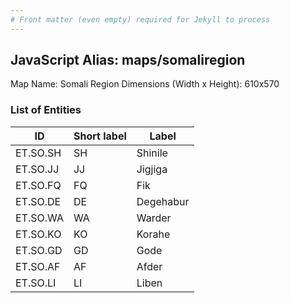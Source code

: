 ```yaml
---
# Front matter (even empty) required for Jekyll to process
---
```


## JavaScript Alias: maps/somaliregion

Map Name: Somali Region
Dimensions (Width x Height): 610x570





### List of Entities

ID | Short label | Label
---|---|---|
ET.SO.SH|SH|Shinile
ET.SO.JJ|JJ|Jigjiga
ET.SO.FQ|FQ|Fik
ET.SO.DE|DE|Degehabur
ET.SO.WA|WA|Warder
ET.SO.KO|KO|Korahe
ET.SO.GD|GD|Gode
ET.SO.AF|AF|Afder
ET.SO.LI|LI|Liben